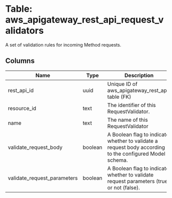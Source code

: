
# Table: aws_apigateway_rest_api_request_validators
A set of validation rules for incoming Method requests.
## Columns
| Name        | Type           | Description  |
| ------------- | ------------- | -----  |
|rest_api_id|uuid|Unique ID of aws_apigateway_rest_apis table (FK)|
|resource_id|text|The identifier of this RequestValidator.|
|name|text|The name of this RequestValidator|
|validate_request_body|boolean|A Boolean flag to indicate whether to validate a request body according to the configured Model schema.|
|validate_request_parameters|boolean|A Boolean flag to indicate whether to validate request parameters (true) or not (false).|
